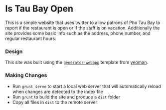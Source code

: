 # Is Tau Bay Open

This is a simple website that uses twitter to allow patrons of Pho Tau Bay to report if the restaurant is open or if the staff is on vacation. Additionally the site provides some basic info such as the address, phone number, and regular restaurant hours.

### Design

This site was built using the [`generator-webapp`](https://github.com/yeoman/generator-webapp) template from [yeoman](http://yeoman.io/generators/).

### Making Changes

* Run `grunt serve` to start a local web server that will automatically reload when changes are detected to the index file
* Run `grunt` to build the site and produce a `dist` folder
* Copy all files in `dist` to the remote server
